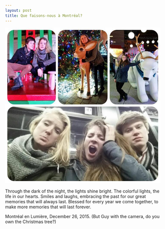 ```yaml
---
layout: post
title: Que faisons-nous à Montréal?
---
```


![Alt text](../images/26-Dec_MTL.jpg)

Through the dark of the night, the lights shine bright. 
The colorful lights, the life in our hearts. Smiles and laughs,
embracing the past for our great memories that will always last. 
Blessed for every year we come together, to make more memories 
that will last forever.

Montréal en Lumière, December 26, 2015. 
(But Guy with the camera, do you own the Christmas tree?)


